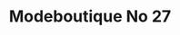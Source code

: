 ---
title: "Modeboutique No 27"
url: /bad-frankenhausen-kyffhaeuser/modeboutique-no-27/
shop: Kleidung
---